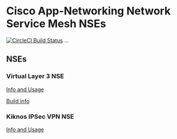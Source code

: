 # Cisco App-Networking Network Service Mesh NSEs

[![CircleCI Build Status](https://circleci.com/gh/cisco-app-networking/nsm-nse/tree/master.svg?style=svg)](https://circleci.com/gh/cisco-app-networking/nsm-nse/tree/master)
...

## NSEs

### Virtual Layer 3 NSE

[Info and Usage](build/nse/vl3-nse/README.md)

[Build info](build/nse/vl3-nse/BUILD.md)

### Kiknos IPSec VPN NSE

[Info and Usage](build/nse/ucnf-kiknos/README.md)

